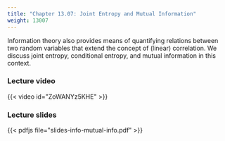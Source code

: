 ```yaml
---
title: "Chapter 13.07: Joint Entropy and Mutual Information"
weight: 13007
---
```

Information theory also provides means of quantifying relations between two random variables that extend the concept of (linear) correlation. We discuss joint entropy, conditional entropy, and mutual information in this context. 

<!--more-->

### Lecture video

{{< video id="ZoWANYz5KHE" >}}

### Lecture slides

{{< pdfjs file="slides-info-mutual-info.pdf" >}}
